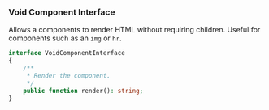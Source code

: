 ### Void Component Interface

Allows a components to render HTML without requiring children. Useful for components such as an `img` or `hr`.

```php
interface VoidComponentInterface
{
    /**
     * Render the component.
     */
    public function render(): string;
}
```
